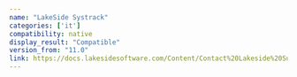 ```yaml
---
name: "LakeSide Systrack"
categories: ['it']
compatibility: native
display_result: "Compatible"
version_from: "11.0"
link: https://docs.lakesidesoftware.com/Content/Contact%20Lakeside%20Support.htm?tocpath=About%20SysTrack%7CContact%20Lakeside%20Support%7C_____0
---
```

